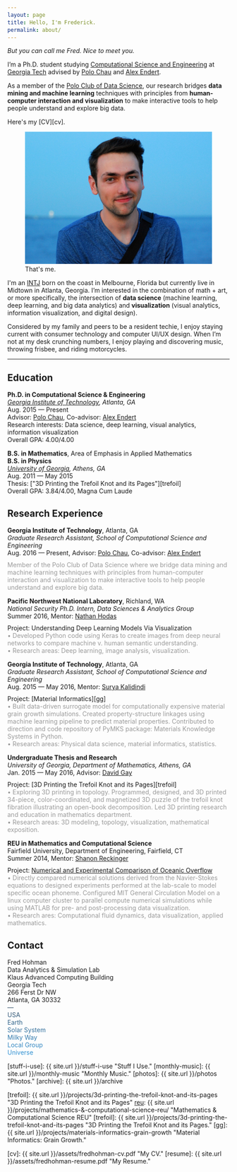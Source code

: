 ```yaml
---
layout: page
title: Hello, I'm Frederick.
permalink: about/
---
```


*But you can call me Fred. Nice to meet you.*

I’m a Ph.D. student studying [Computational Science and Engineering][cse] at [Georgia Tech][gt] advised by [Polo Chau][polo] and [Alex Endert][alex]. 

As a member of the [Polo Club of Data Science][poloclub], our research bridges **data mining and machine learning** techniques with principles from **human-computer interaction and visualization** to make interactive tools to help people understand and explore big data.

Here's my [CV][cv].

<figure>
  <img class="full" src="/images/me.JPG" alt="That's me.">
  <figcaption>That's me.</figcaption>
</figure>

I'm an [INTJ][intj] born on the coast in Melbourne, Florida but currently live in Midtown in Atlanta, Georgia. I’m interested in the combination of math + art, or more specifically, the intersection of **data science** (machine learning, deep learning, and big data analytics) and **visualization** (visual analytics, information visualization, and digital design).

Considered by my family and peers to be a resident techie, I enjoy staying current with consumer technology and computer UI/UX design. When I’m not at my desk crunching numbers, I enjoy playing and discovering music, throwing frisbee, and riding motorcycles.

***

<!-- I previously received my B.S. degrees in [Applied Mathematics][ugamath] and [Physics][ugaphysics] from the [University of Georgia][uga]. 

I like to write about the [Stuff I Use][stuff-i-use], take [Photos][photos], and make [Monthly Music][monthly-music] playlists.

## The Longer Version
At Georgia Tech, I'm a member of the [Polo Club of Data Science][poloclub], where our research bridges **data mining and machine learning** techniques with principles from **human-computer interaction and visualization** to make interactive tools to help people understand and explore big data.

At UGA I explored 3D printing in topology by observing the physical geometry of shapes that are particularly hard to visualize. With the assistance of [Dr. David Gay][dg] I wrote about my research and [my 3D models][thingiverse] sparked interest in the mathematical, 3D printing community. My undergraduate thesis was titled [“3D Printing the Trefoil Knot and its Pages”][trefoil] and it included 3D printed models as well as a gallery of photographs.

I participated in Fairfield University's [Mathematics & Computational Science REU][reu] during the summer of 2014 researching Experimental and Numerical Studies of Oceanic Overflow under [Dr. Shanon Reckinger][sr]. My group presented at various universities, the [American Physical Society’s Division of Fluid Dynamics Conference][apsdfd]in 2014, and won Outstanding Poster at the [Joint Mathematics Meeting][jmm] in 2015.  -->

<!-- <figure>
  <img src="/images/me2.JPG" alt="Sitting in NYC.">
  <figcaption>Sitting in NYC.</figcaption>
</figure> -->


## Education

**Ph.D. in Computational Science & Engineering**  
*[Georgia Institute of Technology][gt], Atlanta, GA*  
Aug. 2015 — Present  
Advisor: [Polo Chau][polo], Co-advisor: [Alex Endert][alex]  
Research interests: Data science, deep learning, visual analytics, information visualization  
Overall GPA: 4.00/4.00

**B.S. in Mathematics**, Area of Emphasis in Applied Mathematics  
**B.S. in Physics**  
*[University of Georgia][uga], Athens, GA*  
Aug. 2011 — May 2015  
Thesis: ["3D Printing the Trefoil Knot and its Pages"][trefoil]  
Overall GPA: 3.84/4.00, Magna Cum Laude

<!-- <br/> -->

## Research Experience

**Georgia Institute of Technology**, Atlanta, GA  
*Graduate Research Assistant, School of Computational Science and Engineering*  
Aug. 2016 — Present, Advisor: [Polo Chau][polo], Co-advisor: [Alex Endert][alex]  
<span style="margin-top:10px; display:block"></span>
<span style="color:#9a9a9a">
Member of the Polo Club of Data Science where we bridge data mining and machine learning techniques with principles from human-computer interaction and visualization to make interactive tools to help people understand and explore big data.
</span>

**Pacific Northwest National Laboratory**, Richland, WA  
*National Security Ph.D. Intern, Data Sciences & Analytics Group*  
Summer 2016, Mentor: [Nathan Hodas][nathan]  
<span style="margin-top:10px; display:block"></span>
Project: Understanding Deep Learning Models Via Visualization  
<span style="color:#9a9a9a">
• Developed Python code using Keras to create images from deep neural networks to compare machine v. human semantic understanding.  
• Research areas: Deep learning, image analysis, visualization.
</span>

**Georgia Institute of Technology**, Atlanta, GA  
*Graduate Research Assistant, School of Computational Science and Engineering*  
Aug. 2015 — May 2016, Mentor: [Surya Kalidindi][sk]  
<span style="margin-top:10px; display:block"></span>
Project: [Material Informatics][gg]  
<span style="color:#9a9a9a">
• Built data-driven surrogate model for computationally expensive material grain growth simulations. Created property-structure linkages using machine learning pipeline to predict material properties. Contributed to direction and code repository of PyMKS package: Materials Knowledge Systems in Python.  
• Research areas: Physical data science, material informatics, statistics.
</span>

**Undergraduate Thesis and Research**  
*University of Georgia, Department of Mathematics, Athens, GA*  
Jan. 2015 — May 2016, Advisor: [David Gay][dg]  
<span style="margin-top:10px; display:block"></span>
Project: [3D Printing the Trefoil Knot and its Pages][trefoil]  
<span style="color:#9a9a9a">
• Exploring 3D printing in topology. Programmed, designed, and 3D printed 34-piece, color-coordinated, and magnetized 3D puzzle of the trefoil knot fibration illustrating an open-book decomposition. Led 3D printing research and education in mathematics department.  
• Research areas: 3D modeling, topology, visualization, mathematical exposition.
</span>

**REU in Mathematics and Computational Science**  
Fairfield University, Department of Engineering, Fairfield, CT  
Summer 2014, Mentor: [Shanon Reckinger][sr]  
<span style="margin-top:10px; display:block"></span>
Project: [Numerical and Experimental Comparison of Oceanic Overflow][reu]  
<span style="color:#9a9a9a">
• Directly compared numerical solutions derived from the Navier-Stokes equations to designed experiments performed at the lab-scale to model specific ocean phoneme. Configured MIT General Circulation Model on a linux computer cluster to parallel compute numerical simulations while using MATLAB for pre- and post-processing data visualization.  
• Research ares: Computational fluid dynamics, data visualization, applied mathematics.
</span>

<!-- <br/>

## Coursework

**Computational Science and Engineering**  
Intro to Computational Science and Engineering ([CSE 6001][cse6010])  
Computational Problem Solving ([CSE 6010][cse6010])  
Numerical Linear Algebra ([CSE/MATH 6643][cse6643])  
Modeling and Simulation ([CSE 6730][cse6730])  
Computational Data Analysis ([CSE/ISYE 6740][cse6740])  
Materials Informatics ([CSE 8803/ME 8883][cse8803])  

**Computer Science**  
Information Visualization ([CS 7450][cs7450])  
Data Visualization Seminar ([CS 8001 VIS][cs8001-vis])  
Special Problems in Personal Visual Analytics ([CS 8903][cs8903])  

**Math**  
Calculus II for Science and Engineering ([MATH 2260][math2260])  
Multivariable Calculus ([MATH 2500][math2260])  
Elementary Differential Equations ([MATH 2700][math2700])  
Linear Algebra ([MATH 3000][math3000])  
Sequences and Series ([MATH 3100H][math3100])  
Introduction to Higher Mathematics ([MATH 3200][math3200])  
Numerical Analysis I ([MATH 4500][math4500])  
Numerical Analysis II ([MATH 4510][math4510])  
Introduction to Partial Differential Equations ([MATH 4720][math4720])  
Mathematics and Music ([MATH 4760][math4760])  
Undergraduate Research I ([MATH 4960H][trefoil])  
Undergraduate Research II ([MATH 4970H][trefoil])  
Honors Thesis ([MATH 4990H][trefoil])  

**Physics**  
Advanced Introductory Physics I ([PHYS 1311/L][phys1311])  
Advanced Introductory Physics II ([PHYS 1312/L][phys1312])  
Introduction to Scientific Programming ([PHYS 2001][phys2001])  
Electronics ([PHYS 3320/L][phys3320])  
Modern Physics ([PHYS 3700][phys3700])  
Mathematical Methods in Physics ([PHYS 3900][phys3900])  
Classical Mechanics I ([PHYS 4101][phys4101])  
Classical Mechanics II ([PHYS 4102][phys4201])  
Electricity and Magnetism I ([PHYS 4201][phys4201])  
Thermodynamics and Kinetic Theory ([PHYS 4300][phys4300])  
Quantum Mechanics I ([PHYS 4701][phys4701])  
Introduction to Nanotechnology ([PHYS 4800][phys4800])  

**Statistics**  
Mathematical Statistics I ([STAT 4510][stat4510])  
Mathematical Statistics II ([STAT 4520][stat4520])  

<br/> -->

## Contact

Fred Hohman  
Data Analytics & Simulation Lab  
Klaus Advanced Computing Building  
Georgia Tech  
266 Ferst Dr NW  
Atlanta, GA 30332  
<span style="background: linear-gradient(0deg, #3498db, #34495e); -webkit-background-clip: text; -webkit-text-fill-color: transparent; display: block">
—  
USA  
Earth  
Solar System  
Milky Way  
Local Group  
Universe  
</span>

[stuff-i-use]: {{ site.url }}/stuff-i-use "Stuff I Use."
[monthly-music]: {{ site.url }}/monthly-music "Monthly Music."
[photos]: {{ site.url }}/photos "Photos."
[archive]: {{ site.url }}/archive

[poloclub]: http://poloclub.gatech.edu "Polo Club of Data Science."
[gt]: http://gatech.edu "Georgia Tech."
[cse]: http://cse.gatech.edu "GT Computational Science and Engineering."
[coc]: http://www.cc.gatech.edu "GT College of Computing."
[intj]: http://en.wikipedia.org/wiki/INTJ "INTJ."
[ugamath]: "http://math.uga.edu" "UGA Mathematics."
[ugaphysics]: http://www.physast.uga.edu "UGA Physics."
[uga]: http://www.uga.edu "University of Georgia."
[mined]: http://mined.gatech.edu "GT MINED Research Group."
[thingiverse]: http://www.thingiverse.com/fredhohman/about "My Thingiverse Profile."
[dg]: http://euclidlab.org/david-gay/ "Dr. David Gay."
[reu]: http://faculty.fairfield.edu/srafalski/reu/ "Fairfield University REU."
[sr]: http://www.shanonreckinger.com "Dr. Shanon Reckinger."
[apsdfd]: http://www.aps.org/units/dfd/ "American Physical Society Division of Fluid Dynamics."
[jmm]: http://jointmathematicsmeetings.org/jmm "Joint Mathematics Meetings."
[randb]: http://www.redandblack.com/uganews/science_health/uga-talks-tech-google-glass-seen-as-first-step-into/article_138dd768-f7ca-11e2-bed1-001a4bcf6878.html "Red and Black Article."
[uga-math-feature]: http://www.math.uga.edu/news-and-events/math-department-newsletter-spring-2015##studentprofile "UGA Math Department Feature."
[trefoil]: {{ site.url }}/projects/3d-printing-the-trefoil-knot-and-its-pages "3D Printing the Trefoil Knot and its Pages"
[reu]: {{ site.url }}/projects/mathematics-&-computational-science-reu/ "Mathematics & Computational Science REU"
[trefoil]: {{ site.url }}/projects/3d-printing-the-trefoil-knot-and-its-pages "3D Printing the Trefoil Knot and its Pages."
[gg]: {{ site.url }}/projects/materials-informatics-grain-growth "Material Informatics: Grain Growth."

[cse6001]: https://en.wikipedia.org/wiki/Computational_science "Computational Science and Engineering."
[cse6010]: https://en.wikipedia.org/wiki/Computational_science "Computational Science and Engineering."
[cse6643]: https://en.wikipedia.org/wiki/Numerical_linear_algebra "Numerial Linear Algebra."
[cse6730]: https://en.wikipedia.org/wiki/Modeling_and_simulation "Modeling and Simulation."
[cse6740]: https://en.wikipedia.org/wiki/Machine_Learning "Computational Data Analysis."
[cse8803]: https://en.wikipedia.org/wiki/Materials_informatics "Materials Informatics."
[cs7450]: https://en.wikipedia.org/wiki/Visualization_(computer_graphics) "Information Visualization."
[cs8001-vis]: https://en.wikipedia.org/wiki/Visualization_(computer_graphics) "Data Visualization."
[cs8903]: https://en.wikipedia.org/wiki/Visual_analytics "Visual Analytics."

[math2260]: http://en.wikipedia.org/wiki/Calculus "Calculus II for Science and Engineering."
[math2500]: http://en.wikipedia.org/wiki/Multivariable_calculus "Multivariable Calculus."
[math2700]: http://en.wikipedia.org/wiki/Differential_equation "Elementary Differential Equations."
[math3000]: http://en.wikipedia.org/wiki/Linear_algebra "Linear Algebra."
[math3100]: http://en.wikipedia.org/wiki/Category:Sequences_and_series "Sequences and Series."
[math3200]: http://en.wikipedia.org/wiki/Mathematical_proof "Introduction to Higher Mathematics."
[math4500]: http://en.wikipedia.org/wiki/Numerical_analysis "Numerical Analysis I."
[math4510]: http://en.wikipedia.org/wiki/Numerical_analysis "Numerical Analysis II."
[math4720]: http://en.wikipedia.org/wiki/Partial_differential_equation "Introduction to Partial Differential Equations."
[math4760]: http://en.wikipedia.org/wiki/Music_and_mathematics "Mathematics and Music."


[phys1311]: http://en.wikipedia.org/wiki/Mechanics "Advanced Introductory Physics I."
[phys1312]: http://en.wikipedia.org/wiki/Electromagnetism "Advanced Introductory Physics II."
[phys2001]: http://en.wikipedia.org/wiki/Computational_science "Introduction to Scientific Programming."
[phys3320]: http://en.wikipedia.org/wiki/Electronics "Electronics."
[phys3700]: http://en.wikipedia.org/wiki/Modern_physics "Modern Physics."
[phys3900]: http://en.wikipedia.org/wiki/Mathematical_Methods_in_the_Physical_Sciences "Mathematical Methods in Physics."
[phys4101]: http://en.wikipedia.org/wiki/Mechanics "Classical Mechanics I."
[phys4102]: http://en.wikipedia.org/wiki/Mechanics "Classical Mechanics II."
[phys4201]: http://en.wikipedia.org/wiki/Electromagnetism "Electricity and Magnetism I."
[phys4300]: http://en.wikipedia.org/wiki/Thermodynamics "Thermodynamics and Kinetic Theory."
[phys4701]: http://en.wikipedia.org/wiki/Quantum_mechanics "Quantum Mechanics I."
[phys4800]: http://en.wikipedia.org/wiki/Nanotechnology "Introduction to Nanotechnology."

[stat4510]: http://en.wikipedia.org/wiki/Mathematical_statistics "Mathematical Statistics I."
[stat4520]: http://en.wikipedia.org/wiki/Mathematical_statistics "Mathematical Statistics II."

[polo]: http://www.cc.gatech.edu/~dchau/ "Polo Chau."
[alex]: http://va.gatech.edu/endert/ "Alex Endert."
[nathan]: https://www.linkedin.com/in/nathan-hodas-ba37956 "Nathan Hodas."
[sk]: http://www.me.gatech.edu/faculty/kalidindi "Surya Kalidindi."

[cv]: {{ site.url }}/assets/fredhohman-cv.pdf "My CV."
[resume]: {{ site.url }}/assets/fredhohman-resume.pdf "My Resume."
